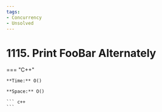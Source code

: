 ```yaml
---
tags:
- Concurrency
- Unsolved
---
```



# 1115. Print FooBar Alternately

=== "C++"

    **Time:** O()

    **Space:** O()

    ``` c++
    ```